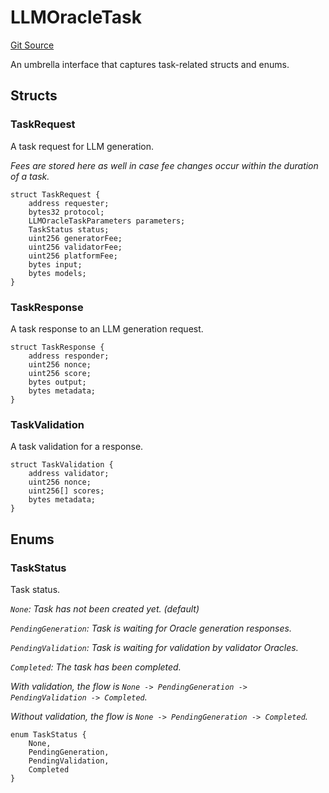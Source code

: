 # LLMOracleTask
[Git Source](https://github.com/firstbatchxyz/swan-contracts/blob/ceefa4b0353ce4c0f1536b7318fa82b208305342/contracts/llm/LLMOracleTask.sol)

An umbrella interface that captures task-related structs and enums.


## Structs
### TaskRequest
A task request for LLM generation.

*Fees are stored here as well in case fee changes occur within the duration of a task.*


```solidity
struct TaskRequest {
    address requester;
    bytes32 protocol;
    LLMOracleTaskParameters parameters;
    TaskStatus status;
    uint256 generatorFee;
    uint256 validatorFee;
    uint256 platformFee;
    bytes input;
    bytes models;
}
```

### TaskResponse
A task response to an LLM generation request.


```solidity
struct TaskResponse {
    address responder;
    uint256 nonce;
    uint256 score;
    bytes output;
    bytes metadata;
}
```

### TaskValidation
A task validation for a response.


```solidity
struct TaskValidation {
    address validator;
    uint256 nonce;
    uint256[] scores;
    bytes metadata;
}
```

## Enums
### TaskStatus
Task status.

*`None`: Task has not been created yet. (default)*

*`PendingGeneration`: Task is waiting for Oracle generation responses.*

*`PendingValidation`: Task is waiting for validation by validator Oracles.*

*`Completed`: The task has been completed.*

*With validation, the flow is `None -> PendingGeneration -> PendingValidation -> Completed`.*

*Without validation, the flow is `None -> PendingGeneration -> Completed`.*


```solidity
enum TaskStatus {
    None,
    PendingGeneration,
    PendingValidation,
    Completed
}
```

